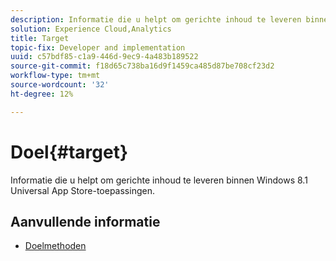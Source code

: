 ```yaml
---
description: Informatie die u helpt om gerichte inhoud te leveren binnen Windows 8.1 Universal App Store-toepassingen.
solution: Experience Cloud,Analytics
title: Target
topic-fix: Developer and implementation
uuid: c57bdf85-c1a9-446d-9ec9-4a483b189522
source-git-commit: f18d65c738ba16d9f1459ca485d87be708cf23d2
workflow-type: tm+mt
source-wordcount: '32'
ht-degree: 12%

---
```



# Doel{#target}

Informatie die u helpt om gerichte inhoud te leveren binnen Windows 8.1 Universal App Store-toepassingen.

## Aanvullende informatie

+ [Doelmethoden](/help/windows-appstore/target/target-methods.md)
